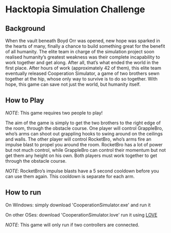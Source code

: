 # Hacktopia Simulation Challenge
## Background
When the vault beneath Boyd Orr was opened, new hope was sparked in the hearts of many, finally a chance to build something great for the benefit of all humanity. The elite team in charge of the simulation project soon realised humanity’s greatest weakness was their complete incapability to work together and get along. After all, that’s what ended the world in the first place. After hours of work (approximately 42 of them), this elite team eventually released Cooperation Simulator, a game of two brothers sewn together at the hip, whose only way to survive is to do so together. With hope, this game can save not just the world, but humanity itself.

## How to Play
*NOTE*: This game requires two people to play!

The aim of the game is simply to get the two brothers to the right edge of the room, through the obstacle course. One player will control GrappleBro, who’s arms can shoot out grappling hooks to swing around on the ceilings and walls. The other player will control RocketBro, who’s arms fire an impulse blast to propel you around the room. RocketBro has a lot of power but not much control, while GrappleBro can control their momentum but not get them any height on his own. Both players must work together to get through the obstacle course.

*NOTE*: RocketBro’s impulse blasts have a 5 second cooldown before you can use them again. This cooldown is separate for each arm.

## How to run
On Windows: simply download 'CooperationSimulator.exe' and run it

On other OSes: download 'CooperationSimulator.love' run it using [LOVE](https://love2d.org/)

*NOTE*: This game will only run if two controllers are connected.
